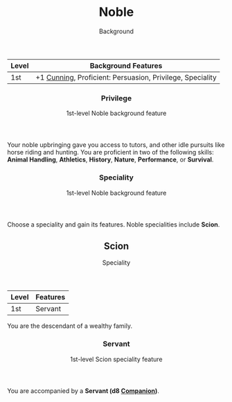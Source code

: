 <header>

# Noble

<p class="subheading">Background</p>

</header>

| Level             | Background Features    |
| ----------------- | - |
| 1st               | +1 [Cunning](pages/characters/attributes.md?id=cunning), Proficient: Persuasion, Privilege, Speciality |

<header>

### Privilege

<p class="subheading">1st-level Noble background feature</p>

</header>

Your noble upbringing gave you access to tutors, and other idle pursuits like horse riding and hunting. You are proficient in two of the following skills: **Animal Handling**, **Athletics**, **History**, **Nature**, **Performance**, or **Survival**.

<header>

### Speciality

<p class="subheading">1st-level Noble background feature</p>

</header>

Choose a speciality and gain its features. Noble specialities include **Scion**.

<header>

## Scion

<p class="subheading">Speciality</p>

</header>

| Level             | Features    |
| ----------------- | - |
| 1st               | Servant |

You are the descendant of a wealthy family.

<header>

### Servant

<p class="subheading">1st-level Scion speciality feature</p>

</header>

You are accompanied by a **Servant (d8 [Companion](pages/equipment/retainers.md))**.
